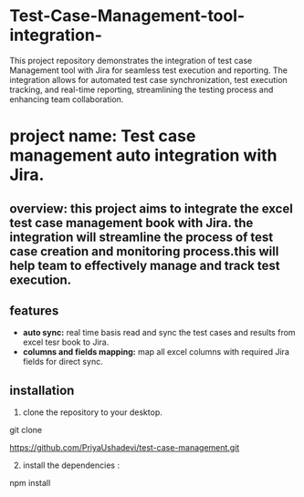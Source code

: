 # Test-Case-Management-tool-integration-
This project repository demonstrates the integration of test case Management tool with Jira for seamless test execution and reporting. The integration allows for automated test case synchronization, test execution tracking, and real-time reporting, streamlining the testing process and enhancing team collaboration.

# project name: Test case management auto integration with Jira.

## overview: this project aims to integrate the excel test case management book with Jira. the integration  will streamline the process of test case creation and monitoring process.this will help team to effectively manage and track test execution.

## features
- **auto sync:** real time basis read and sync the test cases and results from excel tesr book to Jira.
- **columns and fields mapping:** map all excel columns with required Jira fields for direct sync.

## installation 
1. clone the repository to your desktop.

git clone

https://github.com/PriyaUshadevi/test-case-management.git

2. install the dependencies :

npm install

